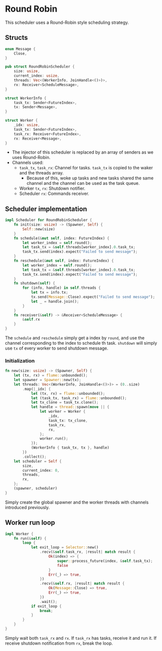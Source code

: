 # Round Robin

This scheduler uses a Round-Robin style scheduling strategy.

## Structs
```rust
enum Message {
    Close,
}

pub struct RoundRobinScheduler {
    size: usize,
    current_index: usize,
    threads: Vec<(WorkerInfo, JoinHandle<()>)>,
    rx: Receiver<ScheduleMessage>,
}

struct WorkerInfo {
    task_tx: Sender<FutureIndex>,
    tx: Sender<Message>,
}

struct Worker {
    _idx: usize,
    task_tx: Sender<FutureIndex>,
    task_rx: Receiver<FutureIndex>,
    rx: Receiver<Message>,
}
```
- The injector of this scheduler is replaced by an array of senders as we uses Round-Robin.
- Channels used:
    - `task_tx`, `task_rx`: Channel for tasks. `task_tx` is copied to the waker and the threads array.
        - Because of this, woke up tasks and new tasks shared the same channel and the channel can be used as the task queue.
    - Worker `tx`, `rx`: Shutdown notifier.
    - Scheduler `rx`: Commands receiver.

## Scheduler implementation
```rust
impl Scheduler for RoundRobinScheduler {
    fn init(size: usize) -> (Spawner, Self) {
        Self::new(size)
    }
    fn schedule(&mut self, index: FutureIndex) {
        let worker_index = self.round();
        let task_tx = &self.threads[worker_index].0.task_tx;
        task_tx.send(index).expect("Failed to send message");
    }
    fn reschedule(&mut self, index: FutureIndex) {
        let worker_index = self.round();
        let task_tx = &self.threads[worker_index].0.task_tx;
        task_tx.send(index).expect("Failed to send message");
    }
    fn shutdown(self) {
        for (info, handle) in self.threads {
            let tx = info.tx;
            tx.send(Message::Close).expect("Failed to send message");
            let _ = handle.join();
        }
    }
    fn receiver(&self) -> &Receiver<ScheduleMessage> {
        &self.rx
    }
}
```
The `schedule` and `reschedule` simply get a index by `round`, and use the channel corresponding to the index to schedule th task.
`shutdown` will simply use `tx` of every worker to send shutdown message.

### Initialization
```rust
fn new(size: usize) -> (Spawner, Self) {
    let (tx, rx) = flume::unbounded();
    let spawner = Spawner::new(tx);
    let threads: Vec<(WorkerInfo, JoinHandle<()>)> = (0..size)
        .map(|_idx| {
            let (tx, rx) = flume::unbounded();
            let (task_tx, task_rx) = flume::unbounded();
            let tx_clone = task_tx.clone();
            let handle = thread::spawn(move || {
                let worker = Worker {
                    _idx,
                    task_tx: tx_clone,
                    task_rx,
                    rx,
                };
                worker.run();
            });
            (WorkerInfo { task_tx, tx }, handle)
        })
        .collect();
    let scheduler = Self {
        size,
        current_index: 0,
        threads,
        rx,
    };
    (spawner, scheduler)
}
```
Simply create the global spawner and the worker threads with channels introduced previously.

## Worker run loop
```rust
impl Worker {
    fn run(&self) {
        loop {
            let exit_loop = Selector::new()
                .recv(&self.task_rx, |result| match result {
                    Ok(index) => {
                        super::process_future(index, &self.task_tx);
                        false
                    }
                    Err(_) => true,
                })
                .recv(&self.rx, |result| match result {
                    Ok(Message::Close) => true,
                    Err(_) => true,
                })
                .wait();
            if exit_loop {
                break;
            }
        }
    }
}
```
Simply wait both `task_rx` and `rx`. If `task_rx` has tasks, receive it and run it.
If receive shutdown notification from `rx`, break the loop.
